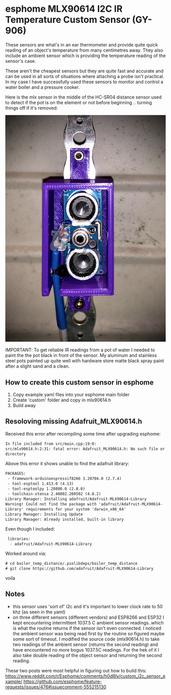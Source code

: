 # esphome MLX90614 I2C IR Temperature Custom Sensor (GY-906)

These sensors are what's in an ear thermometer and provide quite quick reading of an object's temperature from many centimetres away. They also include an ambient sensor which is providing the temperature reading of the sensor's case.  

These aren't the cheapest sensors but they are quite fast and accurate and can be used in all sorts of situations where attaching a probe isn't practical.  In my case I have successfully used these sensors to monitor and control a water boiler and a pressure cooker. 

Here is the mlx sensor in the middle of the HC-SR04 distance sensor used to detect if the pot is on the element or not before beginning .. turning things off if it's removed:

![](https://github.com/3gyptian/esphome-mlx90614-i2c_IR_temp_sensor/blob/master/images/Pot_Temp_Distance_Sensor.png)


IMPORTANT:  To get reliable IR readings from a pot of water I needed to paint the the pot black in front of the sensor.  My aluminum and stainless steel pots painted up quite well with hardware store matte black spray paint after a slight sand and a clean.  

## How to create this custom sensor in esphome

1) Copy example yaml files into your esphome main folder
2) Create 'custom' folder and copy in mlx90614.h
3) Build away


## Resoloving missing Adafruit_MLX90614.h

Received this error after recompiling some time after upgrading esphome:

```
In file included from src/main.cpp:19:0:
src/mlx90614.h:2:31: fatal error: Adafruit_MLX90614.h: No such file or directory
```

Above this error it shows unable to find the adafruit library:

```HARDWARE: ESP8266 80MHz, 80KB RAM, 4MB Flash
PACKAGES: 
 - framework-arduinoespressif8266 3.20704.0 (2.7.4) 
 - tool-esptool 1.413.0 (4.13) 
 - tool-esptoolpy 1.20800.0 (2.8.0) 
 - toolchain-xtensa 2.40802.200502 (4.8.2)
Library Manager: Installing adafruit/Adafruit-MLX90614-Library
Warning! Could not find the package with 'adafruit/Adafruit-MLX90614-Library' requirements for your system 'darwin_x86_64'
Library Manager: Installing Update
Library Manager: Already installed, built-in library
```

Even though I included:
```
 libraries:
  - adafruit/Adafruit-MLX90614-Library
```

Worked around via:

```
# cd boiler_temp_distance/.piolibdeps/boiler_temp_distance
# git clone https://github.com/adafruit/Adafruit-MLX90614-Library
```

voila


## Notes

- this sensor uses 'sort of' i2c and it's important to lower clock rate to 50 khz (as seen in the yaml)
- on three different sensors (different vendors) and ESP8266 and ESP32 I kept encountering intermittent 1037.5 C ambient sensor readings..which is what the routine returns if the sensor isn't even connected.   I noticed the ambient sensor was being read first by the routine so figured maybe some sort of timeout. I modified the source code (mlx90614.h) to take two readings of the ambient sensor (returns the second reading) and have encountered no more bogus 1037.5C readings.  For the hek of it I also take double reading of the object sensor and returning the second reading.  

These two posts were most helpful in figuring out how to build this:
https://www.reddit.com/r/Esphome/comments/h0d8ly/custom_i2c_sensor_example/
https://github.com/esphome/feature-requests/issues/476#issuecomment-555215130



